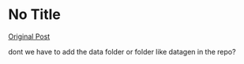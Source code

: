 # No Title

[Original Post](https://discourse.onlinedegree.iitm.ac.in/t/164277/431)

<p>dont we have to add the data folder or folder like datagen in the repo?</p>